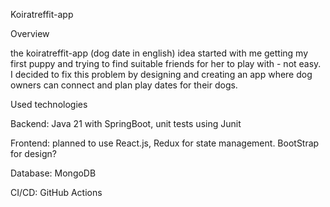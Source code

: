Koiratreffit-app

Overview

the koiratreffit-app (dog date in english) idea started with me getting my first puppy and trying to find suitable friends for her to play with - not easy. I decided to fix this problem by designing and creating an app where dog owners can connect and plan play dates for their dogs.

Used technologies

Backend: Java 21 with SpringBoot, unit tests using Junit

Frontend: planned to use React.js, Redux for state management. BootStrap for design?

Database: MongoDB

CI/CD: GitHub Actions




